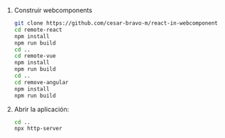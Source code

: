 1. Construir webcomponents
   ```bash
   git clone https://github.com/cesar-bravo-m/react-in-webcomponent
   cd remote-react
   npm install
   npm run build
   cd ..
   cd remote-vue
   npm install
   npm run build
   cd ..
   cd remove-angular
   npm install
   npm run build
   ```

2. Abrir la aplicación:
   ```bash
   cd ..
   npx http-server
   ```